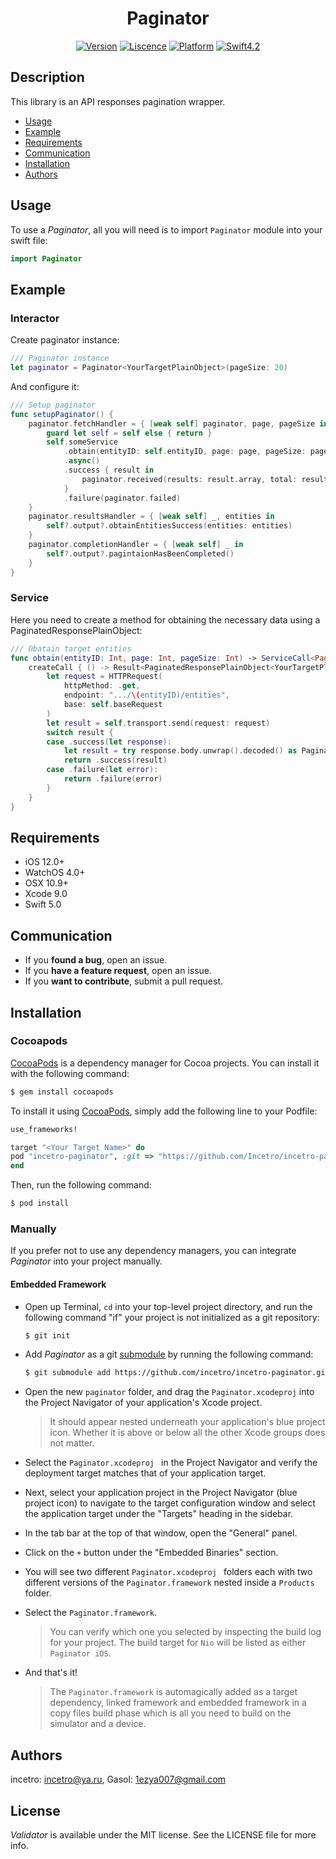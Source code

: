 <H1 align="center">Paginator</H1>

<p align="center">
<a href="https://cocoapods.org/pods/incetro-paginator"><img alt="Version" src="https://img.shields.io/cocoapods/v/incetro-paginator.svg?style=flat"></a> 
<a href="https://github.com/Incetro/paginator/blob/master/LICENSE"><img alt="Liscence" src="https://img.shields.io/cocoapods/l/incetro-paginator.svg?style=flat"></a> 
<a href="https://developer.apple.com/"><img alt="Platform" src="https://img.shields.io/badge/platform-iOS-green.svg"/></a> 
<a href="https://developer.apple.com/swift"><img alt="Swift4.2" src="https://img.shields.io/badge/language-Swift5.0-orange.svg"/></a>
</p>

## Description
This library is an API responses pagination wrapper.

- [Usage](#Usage)
- [Example](#Example)
- [Requirements](#requirements)
- [Communication](#communication)
- [Installation](#installation)
- [Authors](#license)

## Usage <a name="Usage"></a>

To use a *Paginator*, all you will need is to import `Paginator` module into your swift file:

```swift
import Paginator
```

## Example <a name="Example"></a>

### Interactor
Create paginator instance:

```swift
/// Paginator instance
let paginator = Paginator<YourTargetPlainObject>(pageSize: 20)
```
And configure it:

```swift
/// Setup paginator
func setupPaginator() {
    paginator.fetchHandler = { [weak self] paginator, page, pageSize in
        guard let self = self else { return }
        self.someService
            .obtain(entityID: self.entityID, page: page, pageSize: pageSize)
            .async()
            .success { result in
                paginator.received(results: result.array, total: result.pagination.totalCount)
            }
            .failure(paginator.failed)
    }
    paginator.resultsHandler = { [weak self] _, entities in
        self?.output?.obtainEntitiesSuccess(entities: entities)
    }
    paginator.completionHandler = { [weak self] _ in
        self?.output?.pagintaionHasBeenCompleted()
    }
}
```

### Service
Here you need to create a method for obtaining the necessary data using a PaginatedResponsePlainObject:

```swift
/// Obatain target entities
func obtain(entityID: Int, page: Int, pageSize: Int) -> ServiceCall<PaginatedResponsePlainObject<YourTargetPlainObject>> {
    createCall { () -> Result<PaginatedResponsePlainObject<YourTargetPlainObject>, Error> in
        let request = HTTPRequest(
            httpMethod: .get,
            endpoint: ".../\(entityID)/entities",
            base: self.baseRequest
        )
        let result = self.transport.send(request: request)
        switch result {
        case .success(let response):
            let result = try response.body.unwrap().decoded() as PaginatedResponsePlainObject<YourTargetPlainObject>
            return .success(result)
        case .failure(let error):
            return .failure(error)
        }
    }
}
```


## Requirements
- iOS 12.0+
- WatchOS 4.0+
- OSX 10.9+
- Xcode 9.0
- Swift 5.0

## Communication

- If you **found a bug**, open an issue.
- If you **have a feature request**, open an issue.
- If you **want to contribute**, submit a pull request.


## Installation <a name="installation"></a>

### Cocoapods

[CocoaPods](http://cocoapods.org) is a dependency manager for Cocoa projects. You can install it with the following command:

```bash
$ gem install cocoapods
```

To install it using [CocoaPods](https://cocoapods.org), simply add the following line to your Podfile:

```ruby
use_frameworks!

target "<Your Target Name>" do
pod "incetro-paginator", :git => "https://github.com/Incetro/incetro-paginator", :tag => "[1.0.0]"
end
```
Then, run the following command:

```bash
$ pod install
```
### Manually

If you prefer not to use any dependency managers, you can integrate *Paginator* into your project manually.

#### Embedded Framework

- Open up Terminal, `cd` into your top-level project directory, and run the following command "if" your project is not initialized as a git repository:

  ```bash
  $ git init
  ```

- Add *Paginator* as a git [submodule](http://git-scm.com/docs/git-submodule) by running the following command:

  ```bash
  $ git submodule add https://github.com/incetro/incetro-paginator.git
  ```

- Open the new `paginator` folder, and drag the `Paginator.xcodeproj` into the Project Navigator of your application's Xcode project.

    > It should appear nested underneath your application's blue project icon. Whether it is above or below all the other Xcode groups does not matter.

- Select the `Paginator.xcodeproj ` in the Project Navigator and verify the deployment target matches that of your application target.
- Next, select your application project in the Project Navigator (blue project icon) to navigate to the target configuration window and select the application target under the "Targets" heading in the sidebar.
- In the tab bar at the top of that window, open the "General" panel.
- Click on the `+` button under the "Embedded Binaries" section.
- You will see two different `Paginator.xcodeproj ` folders each with two different versions of the `Paginator.framework` nested inside a `Products` folder.

- Select the `Paginator.framework`.

    > You can verify which one you selected by inspecting the build log for your project. The build target for `Nio` will be listed as either `Paginator iOS`.

- And that's it!

  > The `Paginator.framework` is automagically added as a target dependency, linked framework and embedded framework in a copy files build phase which is all you need to build on the simulator and a device.
  


## Authors <a name="authors"></a>

incetro: incetro@ya.ru, Gasol: 1ezya007@gmail.com


## License <a name="license"></a>

*Validator* is available under the MIT license. See the LICENSE file for more info.